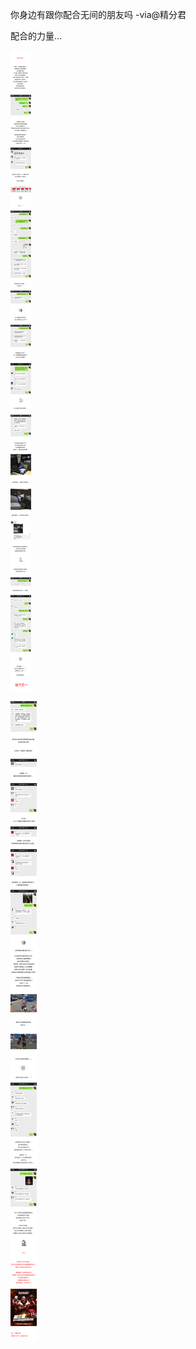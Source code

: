 你身边有跟你配合无间的朋友吗 -via@精分君

配合的力量...

![541b4be5b13845b4afca12d3f598f5af.jpg](https://raw.githubusercontent.com/wxlzmt/cdn1/master/ext/qw/groups/30050/541b4be5b13845b4afca12d3f598f5af.jpg)

![bbecbbff7053421b8262dcb37aa84cb9.jpg](https://raw.githubusercontent.com/wxlzmt/cdn1/master/ext/qw/groups/30050/bbecbbff7053421b8262dcb37aa84cb9.jpg)
